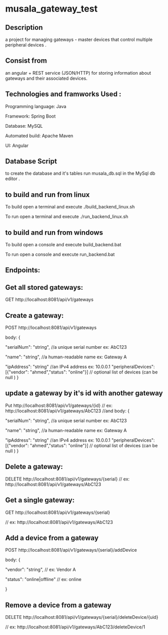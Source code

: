 # musala_gateway_test
Description 
--------------------------------------------------------------------
a project for managing gateways - master devices that control multiple peripheral devices .

Consist from 
--------------------------------------------------------------------
an angular + REST service (JSON/HTTP) for storing information about gateways and their associated devices.

Technologies and framworks Used :
--------------------------------------------------------------------
Programming language: Java

Framework: Spring Boot

Database: MySQL

Automated build: Apache Maven

UI:  Angular

Database Script
--------------------------------------------------------------------
to create the database and it's tables run musala_db.sql in the MySql db editor .

to build and run from linux
--------------------------------------------------------------------

To build open a terminal and execute ./build_backend_linux.sh

To run open a terminal and execute ./run_backend_linux.sh

to build and run from windows
--------------------------------------------------------------------
To build open a console and execute build_backend.bat

To run open a console and execute run_backend.bat

Endpoints:
--------------------------------------------------------------------

Get all stored gateways:
--------------------------------------------------------------------
GET http://localhost:8081/api/v1/gateways

Create a gateway:
--------------------------------------------------------------------
POST http://localhost:8081/api/v1/gateways

body: {

"serialNum": "string", //a unique serial number ex: AbC123

"name": "string", //a human-readable name ex: Gateway A

"ipAddress": "string" //an IPv4 address ex: 10.0.0.1
"peripheralDevices": [{"vendor": "ahmed","status": "online"}] // optional list of devices (can be null )
}

update a gateway by it's id with another gateway
--------------------------------------------------------------------
Put http://localhost:8081/api/v1/gateways/{id}
// ex: http://localhost:8081/api/v1/gateways/AbC123
//and body: {

"serialNum": "string", //a unique serial number ex: AbC123

"name": "string", //a human-readable name ex: Gateway A

"ipAddress": "string" //an IPv4 address ex: 10.0.0.1
"peripheralDevices": [{"vendor": "ahmed","status": "online"}] // optional list of devices (can be null )
}


Delete a gateway:
--------------------------------------------------------------------
DELETE http://localhost:8081/api/v1/gateways/{serial}
// ex: http://localhost:8081/api/v1/gateways/AbC123

Get a single gateway:
--------------------------------------------------------------------
GET http://localhost:8081/api/v1/gateways/{serial} 

// ex: http://localhost:8081/api/v1/gateways/AbC123

Add a device from a gateway
--------------------------------------------------------------------

POST http://localhost:8081/api/v1/gateways/{serial}/addDevice

body: {

"vendor": "string", // ex: Vendor A

"status": "online|offline" // ex: online

}

Remove a device from a gateway
--------------------------------------------------------------------

DELETE http://localhost:8081/api/v1/gateways/{serial}/deleteDevice/{uid} 

// ex: http://localhost:8081/api/v1/gateways/AbC123/deleteDevice/1
